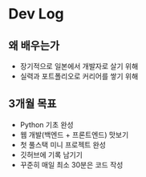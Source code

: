 # Dev Log
## 왜 배우는가
- 장기적으로 일본에서 개발자로 살기 위해
- 실력과 포트폴리오로 커리어를 쌓기 위해

## 3개월 목표
- Python 기초 완성
- 웹 개발(백엔드 + 프론트엔드) 맛보기
- 첫 풀스택 미니 프로젝트 완성
- 깃허브에 기록 남기기
- 꾸준히 매일 최소 30분은 코드 작성
